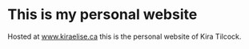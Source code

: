 # This is my personal website
Hosted at www.kiraelise.ca this is the personal website of Kira Tilcock.
